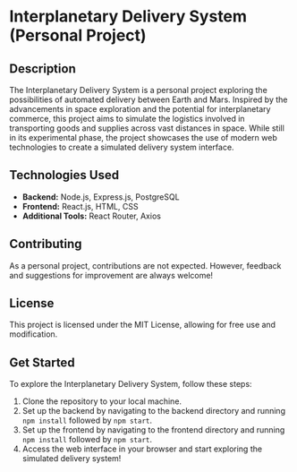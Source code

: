 # Interplanetary Delivery System (Personal Project)

## Description
The Interplanetary Delivery System is a personal project exploring the possibilities of automated delivery between Earth and Mars. Inspired by the advancements in space exploration and the potential for interplanetary commerce, this project aims to simulate the logistics involved in transporting goods and supplies across vast distances in space. While still in its experimental phase, the project showcases the use of modern web technologies to create a simulated delivery system interface.


## Technologies Used
- **Backend:** Node.js, Express.js, PostgreSQL
- **Frontend:** React.js, HTML, CSS
- **Additional Tools:** React Router, Axios

## Contributing
As a personal project, contributions are not expected. However, feedback and suggestions for improvement are always welcome!

## License
This project is licensed under the MIT License, allowing for free use and modification.

## Get Started
To explore the Interplanetary Delivery System, follow these steps:
1. Clone the repository to your local machine.
2. Set up the backend by navigating to the backend directory and running `npm install` followed by `npm start`.
3. Set up the frontend by navigating to the frontend directory and running `npm install` followed by `npm start`.
4. Access the web interface in your browser and start exploring the simulated delivery system!
